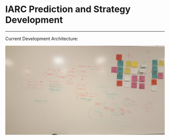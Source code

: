 # IARC Prediction and Strategy Development

---

Current Development Architecture:

![arch\_1](./figures/arch_1.jpg)
